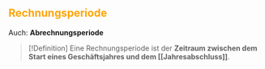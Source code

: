 ## <font color = "orange">Rechnungsperiode</font>

Auch: **Abrechnungsperiode**

>[!Definition]
>Eine Rechnungsperiode ist der **Zeitraum zwischen dem Start eines Geschäftsjahres und dem [[Jahresabschluss]]**.